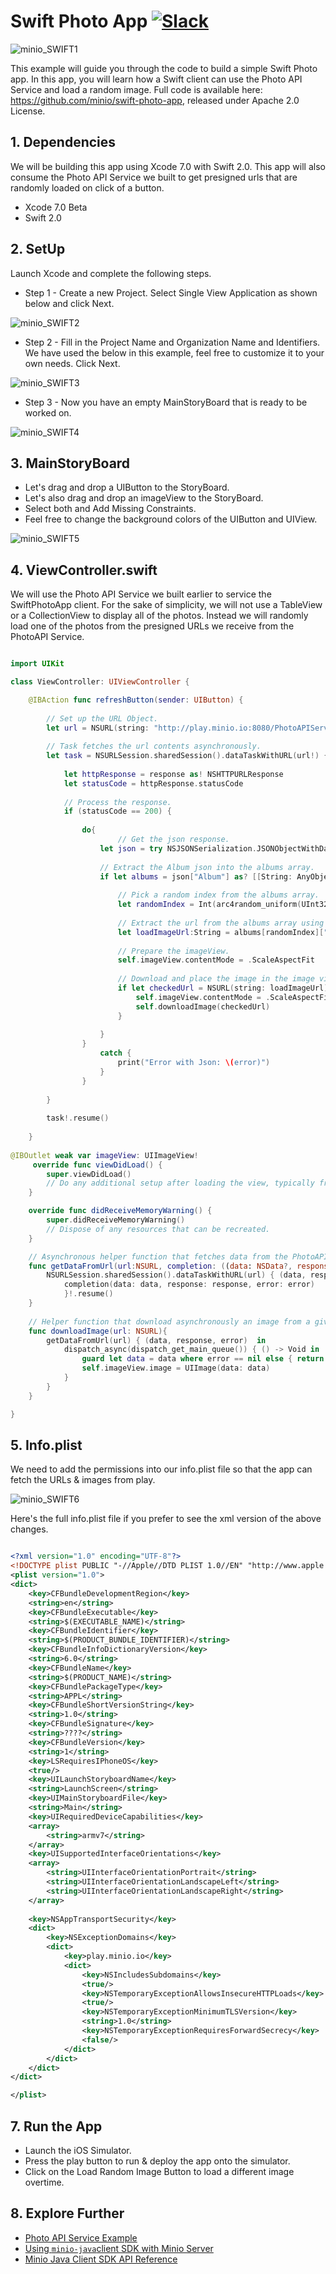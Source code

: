 # Swift Photo App [![Slack](https://slack.minio.io/slack?type=svg)](https://slack.minio.io)

![minio_SWIFT1](https://github.com/minio/swift-photo-app/blob/master/docs/screenshots/minio-SWIFT1.jpg?raw=true)

This example will guide you through the code to build a simple Swift Photo app. In this app, you will learn how a Swift client can use the Photo API Service and load a random image. Full code is available here: https://github.com/minio/swift-photo-app, released under Apache 2.0 License.

##  1. Dependencies

We will be building this app using Xcode 7.0 with Swift 2.0. This app will also consume the Photo API Service we built to get presigned urls that are randomly loaded on click of a button.

* Xcode 7.0 Beta
* Swift 2.0

## 2. SetUp  

Launch Xcode and complete the following steps.

 * Step 1 - Create a new Project. Select Single View Application as shown below and click Next. 


![minio_SWIFT2](https://github.com/minio/swift-photo-app/blob/master/docs/screenshots/minio-SWIFT2.jpg?raw=true)


 * Step 2 - Fill in the Project Name and Organization Name and Identifiers. We have used the below in this example, feel free to customize it to your own needs. Click Next. 


![minio_SWIFT3](https://github.com/minio/swift-photo-app/blob/master/docs/screenshots/minio-SWIFT3.jpg?raw=true)


 * Step 3 -  Now you have an empty MainStoryBoard that is ready to be worked on.

![minio_SWIFT4](https://github.com/minio/swift-photo-app/blob/master/docs/screenshots/minio-SWIFT4.jpg?raw=true)


## 3. MainStoryBoard  
 
 * Let's drag and drop a UIButton to the StoryBoard.
 * Let's also drag and drop an imageView to the StoryBoard.
 * Select both and Add Missing Constraints.
 * Feel free to change the background colors of the UIButton and UIView.

![minio_SWIFT5](https://github.com/minio/swift-photo-app/blob/master/docs/screenshots/minio-SWIFT5.jpg?raw=true)

 
## 4. ViewController.swift 

We will use the Photo API Service we built earlier to service the SwiftPhotoApp client. For the sake of simplicity, we will not use a TableView or a CollectionView to display all of the photos. Instead we will randomly load one of the photos from the presigned URLs we receive from the PhotoAPI Service.

```swift

import UIKit

class ViewController: UIViewController {

    @IBAction func refreshButton(sender: UIButton) {
        
        // Set up the URL Object.
        let url = NSURL(string: "http://play.minio.io:8080/PhotoAPIService-0.0.1-SNAPSHOT/minio/photoservice/list")
        
        // Task fetches the url contents asynchronously.
        let task = NSURLSession.sharedSession().dataTaskWithURL(url!) {(data, response, error) in
            
            let httpResponse = response as! NSHTTPURLResponse
            let statusCode = httpResponse.statusCode
            
            // Process the response.
            if (statusCode == 200) {
                
                do{
                		// Get the json response.
                    let json = try NSJSONSerialization.JSONObjectWithData(data!, options:.AllowFragments)
                    
                    // Extract the Album json into the albums array.
                    if let albums = json["Album"] as? [[String: AnyObject]] {
                    	
                      	// Pick a random index from the albums array.
                        let randomIndex = Int(arc4random_uniform(UInt32(albums.count)))
                        
                        // Extract the url from the albums array using this random index we generated.
                        let loadImageUrl:String = albums[randomIndex]["url"]  as! String
                        
                        // Prepare the imageView.
                        self.imageView.contentMode = .ScaleAspectFit
                        
                        // Download and place the image in the image view with a helper function.
                        if let checkedUrl = NSURL(string: loadImageUrl) {
                            self.imageView.contentMode = .ScaleAspectFit
                            self.downloadImage(checkedUrl)
                        }
                   
                    }
                }
                    catch {
                        print("Error with Json: \(error)")
                    }
                }
    
        }
        
        task!.resume()
        
    }
  
@IBOutlet weak var imageView: UIImageView!
     override func viewDidLoad() {
        super.viewDidLoad()
        // Do any additional setup after loading the view, typically from a nib.
    }

    override func didReceiveMemoryWarning() {
        super.didReceiveMemoryWarning()
        // Dispose of any resources that can be recreated.
    }

    // Asynchronous helper function that fetches data from the PhotoAPIService.
    func getDataFromUrl(url:NSURL, completion: ((data: NSData?, response: NSURLResponse?, error: NSError? ) -> Void)) {
        NSURLSession.sharedSession().dataTaskWithURL(url) { (data, response, error) in
            completion(data: data, response: response, error: error)
            }!.resume()
    }
    
    // Helper function that download asynchronously an image from a given url.
    func downloadImage(url: NSURL){    
        getDataFromUrl(url) { (data, response, error)  in
            dispatch_async(dispatch_get_main_queue()) { () -> Void in
                guard let data = data where error == nil else { return }
                self.imageView.image = UIImage(data: data)
            }
        }
    }

}

```

## 5. Info.plist

We need to add the permissions into our info.plist file so that the app can fetch the URLs & images from play.

![minio_SWIFT6](https://github.com/minio/swift-photo-app/blob/master/docs/screenshots/minio-SWIFT6.jpg?raw=true)


Here's the full info.plist file  if you prefer to see the xml version of the above changes.

```xml

<?xml version="1.0" encoding="UTF-8"?>
<!DOCTYPE plist PUBLIC "-//Apple//DTD PLIST 1.0//EN" "http://www.apple.com/DTDs/PropertyList-1.0.dtd">
<plist version="1.0">
<dict>
	<key>CFBundleDevelopmentRegion</key>
	<string>en</string>
	<key>CFBundleExecutable</key>
	<string>$(EXECUTABLE_NAME)</string>
	<key>CFBundleIdentifier</key>
	<string>$(PRODUCT_BUNDLE_IDENTIFIER)</string>
	<key>CFBundleInfoDictionaryVersion</key>
	<string>6.0</string>
	<key>CFBundleName</key>
	<string>$(PRODUCT_NAME)</string>
	<key>CFBundlePackageType</key>
	<string>APPL</string>
	<key>CFBundleShortVersionString</key>
	<string>1.0</string>
	<key>CFBundleSignature</key>
	<string>????</string>
	<key>CFBundleVersion</key>
	<string>1</string>
	<key>LSRequiresIPhoneOS</key>
	<true/>
	<key>UILaunchStoryboardName</key>
	<string>LaunchScreen</string>
	<key>UIMainStoryboardFile</key>
	<string>Main</string>
	<key>UIRequiredDeviceCapabilities</key>
	<array>
		<string>armv7</string>
	</array>
	<key>UISupportedInterfaceOrientations</key>
	<array>
		<string>UIInterfaceOrientationPortrait</string>
		<string>UIInterfaceOrientationLandscapeLeft</string>
		<string>UIInterfaceOrientationLandscapeRight</string>
	</array>
    
    <key>NSAppTransportSecurity</key>
    <dict>
        <key>NSExceptionDomains</key>
        <dict>
            <key>play.minio.io</key>
            <dict>
                <key>NSIncludesSubdomains</key>
                <true/>
                <key>NSTemporaryExceptionAllowsInsecureHTTPLoads</key>
                <true/>
                <key>NSTemporaryExceptionMinimumTLSVersion</key>
                <string>1.0</string>
                <key>NSTemporaryExceptionRequiresForwardSecrecy</key>
                <false/>
            </dict>
        </dict>
    </dict>
</dict>

</plist>

```

## 7. Run the App

* Launch the iOS Simulator. 
* Press the play button to run & deploy the app onto the simulator. 
* Click on the Load Random Image Button to load a different image overtime.

## 8. Explore Further

- [Photo API Service Example](https://docs.minio.io/docs/java-photo-api-service)
- [Using `minio-java`client SDK with Minio Server](https://docs.minio.io/docs/java-client-quickstart-guide) 
- [Minio Java Client SDK API Reference](https://docs.minio.io/docs/java-client-api-reference)
